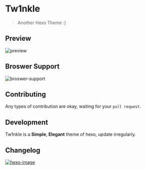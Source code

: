 # Tw1nkle

> Another Hexo Theme :)

## Preview

![preview](http://ww2.sinaimg.cn/large/dcc02b70gw1f171t9103jj21kw0y3wif.jpg)

## Broswer Support

![broswer-support](https://camo.githubusercontent.com/88b2ddce6ee078ab96a3752a79cdd9aca895d1e3/687474703a2f2f696973736e616e2e636f6d2f6e657875732f6e6578742f62726f777365722d737570706f72742e706e67)

## Contributing

Any types of contribution are okay, waiting for your `pull request`.

## Development

Tw1nkle is a **Simple**, **Elegant** theme of hexo, update irregularly.

## Changelog

[![hexo-image]][hexo-url]

[hexo-image]: https://img.shields.io/badge/Hexo-3.x-02A8FE.svg?style=flat-square
[hexo-url]: http://hexo.io
